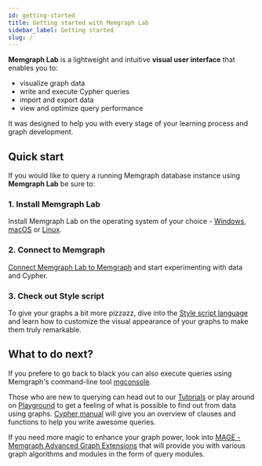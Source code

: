```yaml
---
id: getting-started
title: Getting started with Memgraph Lab
sidebar_label: Getting started
slug: /
---
```


**Memgraph Lab** is a lightweight and intuitive **visual user interface** that enables you to: 

- visualize graph data
- write and execute Cypher queries
- import and export data
- view and optimize query performance

It was designed to help you with every stage of your learning process and graph
development.

## Quick start

If you would like to query a running Memgraph database instance using
**Memgraph Lab** be sure to: 

### 1. Install Memgraph Lab 

Install Memgraph Lab on the operating system of your choice -
[Windows](/installation/windows.md), [macOS](/installation/macos.md) or
[Linux](/installation/linux.md).

### 2. Connect to Memgraph

[Connect Memgraph Lab to Memgraph](/connect-to-memgraph.md) and start experimenting with data and Cypher.

### 3. Check out Style script

To give your graphs a bit more pizzazz, dive into the [Style script
language](/style-script/quick-start.md) and learn how to customize the visual
appearance of your graphs to make them truly remarkable.

## What to do next?

If you prefere to go back to black you can also execute queries using Memgraph's
command-line tool
[mgconsole](https://memgraph.com/docs/memgraph/connect-to-memgraph/mgconsole). 

Those who are new to querying can head out to our
[Tutorials](https://memgraph.com/docs/memgraph/tutorials) or play around on
[Playground](https://playground.memgraph.com/) to get a feeling of what is
possible to find out from data using graphs. [Cypher
manual](https://memgraph.com/docs/cypher-manual/) will give you an overview of
clauses and functions to help you write awesome queries. 

If you need more magic to enhance your graph power, look into [MAGE - Memgraph
Advanced Graph Extensions](https://memgraph.com/docs/mage) that will provide you
with various graph algorithms and modules in the form of query modules.